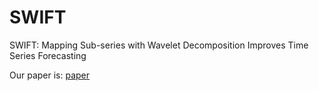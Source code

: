 # SWIFT
SWIFT: Mapping Sub-series with Wavelet Decomposition Improves Time Series Forecasting

Our paper is: [paper](https://arxiv.org/abs/2501.16178)
